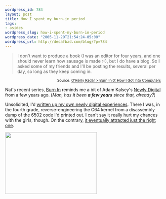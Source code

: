 ```yaml
--- 
wordpress_id: 784
layout: post
title: How I spent my burn-in period
tags: 
- asides
wordpress_slug: how-i-spent-my-burn-in-period
wordpress_date: "2005-11-29T21:54:24-05:00"
wordpress_url: http://decafbad.com/blog/?p=784
---
```

<blockquote cite="http://radar.oreilly.com/archives/2005/11/burn_in_0_how_i_got_into_compu.html">I don't want to produce a book (I was an editor for four years, and one should never learn how sausage is made :-), but I do have a blog. So I asked some of my friends and I'll be posting the results, several per day, so long as they keep coming in.</blockquote>
<small style="text-align:right; display:block">Source: <a href="http://radar.oreilly.com/archives/2005/11/burn_in_0_how_i_got_into_compu.html">O'Reilly Radar > Burn In 0: How I Got Into Computers</a></small>

Nat's recent series, [Burn In][burn] reminds me a bit of Adam Kalsey's [Newly Digital][nd] from a few years ago.  (*Man, has it been **a few years** since that, already?*)

Unsolicited, I'd [written up my own newly digital experiences][mine].  There I was, in the fourth grade, reverse-engineering the C64 kernel from a disassembly dump of the 6502 code I'd printed out.  I can't say it really hurt my chances with the girls, though.  On the contrary, [it eventually attracted just the right one][girl].

<img src="http://www.decafbad.com/blog-images/first-c64.jpg" width="297" height="200" />

[burn]: http://radar.oreilly.com/archives/2005/11/burn_in_0_how_i_got_into_compu.html
[nd]: http://kalsey.com/2003/05/newly_digital/ 
[mine]: http://decafbad.com/blog/2003/06/13/newly-digital
[girl]: http://decafbad.com/blog/2005/06/17/were-engaged
